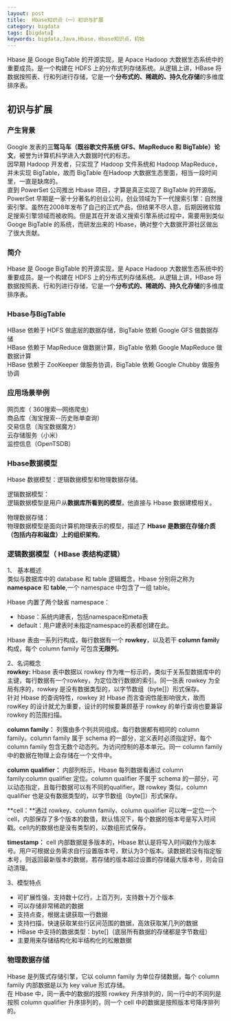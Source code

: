 ```yaml
---
layout: post
title:  Hbase知识点（一）初识与扩展
category: bigdata
tags: [bigdata]
keywords: bigdata,Java,Hbase，Hbase知识点，初始
---
```


Hbase 是 Googe BigTable 的开源实现，是 Apace Hadoop 大数据生态系统中的重要成员。是⼀个构建在 HDFS 上的分布式列存储系统。从逻辑上讲，HBase 将数据按照表、⾏和列进⾏存储，它是⼀个**分布式的、稀疏的、持久化存储**的多维度排序表。


## 初识与扩展

### 产生背景

Google 发表的**三驾马车（既谷歌文件系统 GFS、MapReduce 和 BigTable）论文**，被誉为计算机科学进入大数据时代的标志。<br>
因早期 Hadoop 开发者，只实现了 Hadoop 文件系统和 Hadoop MapReduce，并未实现 BigTable，故而 BigTable 在Hadoop 大数据生态里面，相当一段时间里，一直是缺席的。<br>
直到 PowerSet 公司推出 Hbase 项目，才算是真正实现了 BigTable 的开源版。PowerSet 早期是一家十分著名的创业公司，创业领域为下一代搜索引擎：自然搜索引擎。虽然在2008年发布了自己的正式产品，但结果不尽人意，后期因微软踏足搜索引擎领域而被收购。但是其在开发语义搜索引擎系统过程中，需要用到类似 Googe BigTable 的系统，而研发出来的 Hbase，确对整个大数据开源社区做出了很大贡献。

### 简介
Hbase 是 Googe BigTable 的开源实现，是 Apace Hadoop 大数据生态系统中的重要成员。是⼀个构建在 HDFS 上的分布式列存储系统。从逻辑上讲，HBase 将数据按照表、⾏和列进⾏存储，它是⼀个**分布式的、稀疏的、持久化存储**的多维度排序表。

### Hbase与BigTable
HBase 依赖于 HDFS 做底层的数据存储，BigTable 依赖 Google GFS 做数据存储<br>
HBase 依赖于 MapReduce 做数据计算，BigTable 依赖 Google MapReduce 做数据计算<br>
HBase 依赖于 ZooKeeper 做服务协调，BigTable 依赖 Google Chubby 做服务协调<br>

### 应用场景举例
⽹页库（ 360搜索—⽹络爬⾍）<br>
商品库（淘宝搜索--历史账单查询）<br>
交易信息（淘宝数据魔⽅）<br>
云存储服务（⼩⽶）<br>
监控信息（OpenTSDB）<br>

### Hbase数据模型
Hbase 数据模型：逻辑数据模型和物理数据存储。<br>

逻辑数据模型：<br>
逻辑数据模型是用户从**数据库所看到的模型**，他直接与 Hbase 数据建模相关。<br>

物理数据存储：<br>
物理数据模型是面向计算机物理表示的模型，描述了 **Hbase 是数据在存储介质（包括内存和磁盘）上的组织架构**。<br>

### 逻辑数据模型（ HBase 表结构逻辑）
1、 基本概述 <br>
类似与数据库中的 database 和 table 逻辑概念，Hbase 分别将之称为 **namespace** 和 **table**,一个 namespace 中包含了一组 table。

Hbase 内置了两个缺省  namespace：
- hbase：系统内建表，包括namespace和meta表
- default：用户建表时未指定namespace的表都创建在此。

Hbase 表由一系列行构成，每行数据有一个 **rowkey**，以及若干 **column famil**y 构成，每个 column family 可包含**无限列**。

2、名词概念 <br>
**rowkey:** Hbase 表中数据以 rowkey 作为唯一标示的，类似于关系型数据库中的主键，每行数据有一个rowkey，为定位改行数据的索引。同一张表 rowkey 为全局有序的，rowkey 是没有数据类型的，以字节数组（byte[]）形式保存。<br>
针对 Hbase 的查询特性，rowkey 对 Hbase 而言查询性能影响很大，故而 rowKey 的设计就尤为重要，设计的时候要兼顾基于 rowkey 的单行查询也要兼容 rowkey 的范围扫描。<br>

**column family：** 列簇由多个列共同组成。每行数据都有相同的 column family。column family 属于 schema 的一部分，定义表时必须指定好。每个 column family 包含无数个动态列。为访问控制的基本单元。同一 column family 中的数据在物理上会存储在一个文件中。<br>

**column qualifier：**  内部列标示，Hbase 每列数据看通过  column family:column qualifier 定位。column qualifier 不属于 schema 的一部分，可以动态指定，且每行数据可以有不同的qualifier。跟 rowkey 类似，column qualifier 也是没有数据类型的，以字节数组（byte[]）形式保存。<br>

**cell：**通过 rowkey、column family、column qualifier 可以唯一定位一个 cell，内部保存了多个版本的数值，默认情况下，每个数据的版本号是写入时间戳。cell内的数据也是没有类型的，以数组形式保存。<br>

**timestamp：** cell 内部数据是多版本的，Hbase 默认是将写入时间戳作为版本号。用户可根据业务需求自行设置版本号，默认为3个版本。读数据若没有指定版本号，则返回最新版本的数据，若存储的版本超过设置的存储最大版本号，则会自动清理。<br>

3、模型特点 <br>

- 可扩展性强，支持数十亿行，上百万列，支持数十万个版本
- 可以存储非常稀疏的数据
- 支持点查，根据主键获取一行数据
- 支持扫描，快速获取某些行区间范围的数据，高效获取某几列的数据
- HBase 中支持的数据类型：byte[]（底层所有数据的存储都是字节数组）
- 主要用来存储结构化和半结构化的松散数据

### 物理数据存储
Hbase 是列簇式存储引擎，它以 column family 为单位存储数据，每个 column family 内部数据是以为  key value 形式存储。<br>
在 Hbase 中，同一表中的数据的按照 rowkey 升序排列的，同一行中的不同列是按照 column qualifier 升序排列的，同一个 cell 中的数据是按照版本号降序排列的。













